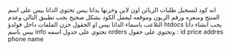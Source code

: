 انه كود لتسجيل طلبات الزبائن اون لاين وخزنها بداتا بيس 
تحتوي الداتا بيس على اسم المنتج وسعره ورقم الزبون وموقعه 
ليعمل الكود بشكل صحيح يجب تطبيق التالي وعدم التلاعب باسماء الداتا بيس او الحقول 
خزن الملفات داخل فولدؤ htdocs
يجب انشاء داتا بيس باسم info
تحتوي على جدول اسمه orders
وتحتوي على حقول :
id
price
addres
phone
name
